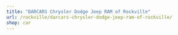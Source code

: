 ```yaml
---
title: "DARCARS Chrysler Dodge Jeep RAM of Rockville"
url: /rockville/darcars-chrysler-dodge-jeep-ram-of-rockville/
shop: car
---
```

